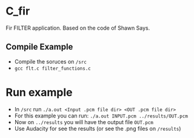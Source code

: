 # C_fir
Fir FILTER application. Based on the code of Shawn Says.


## Compile Example
- Compile the soruces on ``` /src ``` 
- ``` gcc flt.c filter_functions.c ```
# Run example
- In ``` /src ``` run ``` ./a.out <Input .pcm file dir> <OUT .pcm file dir> ``` 
- For this example you can run: ``` ./a.out INPUT.pcm ../results/OUT.pcm ```
- Now on ```../results``` you will have the output file ```OUT.pcm```
- Use Audacity for see the results (or see the .png files on ```/results```)  
 
